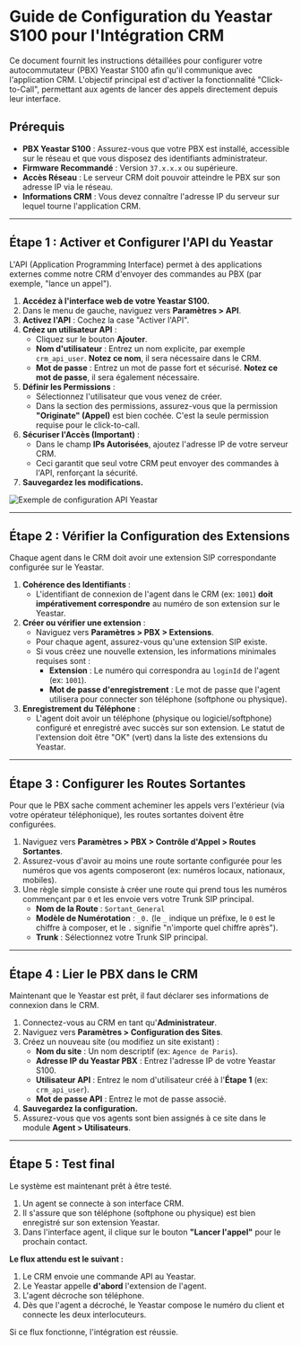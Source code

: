 # Guide de Configuration du Yeastar S100 pour l'Intégration CRM

Ce document fournit les instructions détaillées pour configurer votre autocommutateur (PBX) Yeastar S100 afin qu'il communique avec l'application CRM. L'objectif principal est d'activer la fonctionnalité "Click-to-Call", permettant aux agents de lancer des appels directement depuis leur interface.

## Prérequis

- **PBX Yeastar S100** : Assurez-vous que votre PBX est installé, accessible sur le réseau et que vous disposez des identifiants administrateur.
- **Firmware Recommandé** : Version `37.x.x.x` ou supérieure.
- **Accès Réseau** : Le serveur CRM doit pouvoir atteindre le PBX sur son adresse IP via le réseau.
- **Informations CRM** : Vous devez connaître l'adresse IP du serveur sur lequel tourne l'application CRM.

---

## Étape 1 : Activer et Configurer l'API du Yeastar

L'API (Application Programming Interface) permet à des applications externes comme notre CRM d'envoyer des commandes au PBX (par exemple, "lance un appel").

1.  **Accédez à l'interface web de votre Yeastar S100.**
2.  Dans le menu de gauche, naviguez vers **Paramètres > API**.
3.  **Activez l'API** : Cochez la case "Activer l'API".
4.  **Créez un utilisateur API** :
    *   Cliquez sur le bouton **Ajouter**.
    *   **Nom d'utilisateur** : Entrez un nom explicite, par exemple `crm_api_user`. **Notez ce nom**, il sera nécessaire dans le CRM.
    *   **Mot de passe** : Entrez un mot de passe fort et sécurisé. **Notez ce mot de passe**, il sera également nécessaire.
5.  **Définir les Permissions** :
    *   Sélectionnez l'utilisateur que vous venez de créer.
    *   Dans la section des permissions, assurez-vous que la permission **"Originate" (Appel)** est bien cochée. C'est la seule permission requise pour le click-to-call.
6.  **Sécuriser l'Accès (Important)** :
    *   Dans le champ **IPs Autorisées**, ajoutez l'adresse IP de votre serveur CRM.
    *   Ceci garantit que seul votre CRM peut envoyer des commandes à l'API, renforçant la sécurité.
7.  **Sauvegardez les modifications.**

![Exemple de configuration API Yeastar](https://www.yeastar.com/wp-content/uploads/2018/12/api-settings.png)

---

## Étape 2 : Vérifier la Configuration des Extensions

Chaque agent dans le CRM doit avoir une extension SIP correspondante configurée sur le Yeastar.

1.  **Cohérence des Identifiants** :
    *   L'identifiant de connexion de l'agent dans le CRM (ex: `1001`) **doit impérativement correspondre** au numéro de son extension sur le Yeastar.
2.  **Créer ou vérifier une extension** :
    *   Naviguez vers **Paramètres > PBX > Extensions**.
    *   Pour chaque agent, assurez-vous qu'une extension SIP existe.
    *   Si vous créez une nouvelle extension, les informations minimales requises sont :
        *   **Extension** : Le numéro qui correspondra au `loginId` de l'agent (ex: `1001`).
        *   **Mot de passe d'enregistrement** : Le mot de passe que l'agent utilisera pour connecter son téléphone (softphone ou physique).
3.  **Enregistrement du Téléphone** :
    *   L'agent doit avoir un téléphone (physique ou logiciel/softphone) configuré et enregistré avec succès sur son extension. Le statut de l'extension doit être "OK" (vert) dans la liste des extensions du Yeastar.

---

## Étape 3 : Configurer les Routes Sortantes

Pour que le PBX sache comment acheminer les appels vers l'extérieur (via votre opérateur téléphonique), les routes sortantes doivent être configurées.

1.  Naviguez vers **Paramètres > PBX > Contrôle d'Appel > Routes Sortantes**.
2.  Assurez-vous d'avoir au moins une route sortante configurée pour les numéros que vos agents composeront (ex: numéros locaux, nationaux, mobiles).
3.  Une règle simple consiste à créer une route qui prend tous les numéros commençant par `0` et les envoie vers votre Trunk SIP principal.
    *   **Nom de la Route** : `Sortant_General`
    *   **Modèle de Numérotation** : `_0.` (le `_` indique un préfixe, le `0` est le chiffre à composer, et le `.` signifie "n'importe quel chiffre après").
    *   **Trunk** : Sélectionnez votre Trunk SIP principal.

---

## Étape 4 : Lier le PBX dans le CRM

Maintenant que le Yeastar est prêt, il faut déclarer ses informations de connexion dans le CRM.

1.  Connectez-vous au CRM en tant qu'**Administrateur**.
2.  Naviguez vers **Paramètres > Configuration des Sites**.
3.  Créez un nouveau site (ou modifiez un site existant) :
    *   **Nom du site** : Un nom descriptif (ex: `Agence de Paris`).
    *   **Adresse IP du Yeastar PBX** : Entrez l'adresse IP de votre Yeastar S100.
    *   **Utilisateur API** : Entrez le nom d'utilisateur créé à l'**Étape 1** (ex: `crm_api_user`).
    *   **Mot de passe API** : Entrez le mot de passe associé.
4.  **Sauvegardez la configuration.**
5.  Assurez-vous que vos agents sont bien assignés à ce site dans le module **Agent > Utilisateurs**.

---

## Étape 5 : Test final

Le système est maintenant prêt à être testé.

1.  Un agent se connecte à son interface CRM.
2.  Il s'assure que son téléphone (softphone ou physique) est bien enregistré sur son extension Yeastar.
3.  Dans l'interface agent, il clique sur le bouton **"Lancer l'appel"** pour le prochain contact.

**Le flux attendu est le suivant :**
1.  Le CRM envoie une commande API au Yeastar.
2.  Le Yeastar appelle **d'abord** l'extension de l'agent.
3.  L'agent décroche son téléphone.
4.  Dès que l'agent a décroché, le Yeastar compose le numéro du client et connecte les deux interlocuteurs.

Si ce flux fonctionne, l'intégration est réussie.
